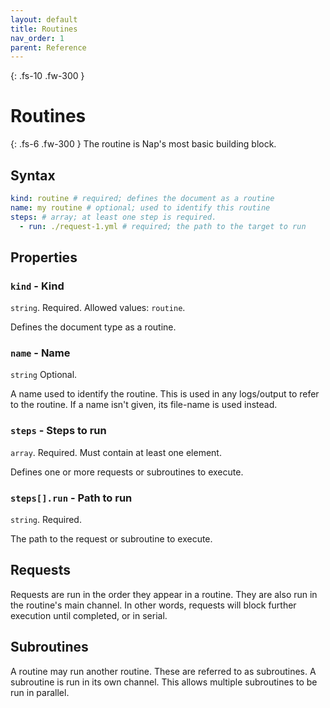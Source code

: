 ```yaml
---
layout: default
title: Routines
nav_order: 1
parent: Reference
---
```


{: .fs-10 .fw-300 }
# Routines

{: .fs-6 .fw-300 }
The routine is Nap's most basic building block.

## Syntax

```yml
kind: routine # required; defines the document as a routine
name: my routine # optional; used to identify this routine
steps: # array; at least one step is required. 
  - run: ./request-1.yml # required; the path to the target to run
```

## Properties

### `kind` - Kind

`string`. Required. Allowed values: `routine`.

Defines the document type as a routine.

### `name` - Name

`string` Optional.

A name used to identify the routine. This is used in any logs/output to refer to the routine. If a name isn't given, its file-name is used instead.

### `steps` - Steps to run

`array`. Required. Must contain at least one element.

Defines one or more requests or subroutines to execute.

### `steps[].run` - Path to run

`string`. Required. 

The path to the request or subroutine to execute.

## Requests

Requests are run in the order they appear in a routine. They are also run in the routine's main channel. In other words, requests will block further execution until completed, or in serial.

## Subroutines

A routine may run another routine. These are referred to as subroutines. A subroutine is run in its own channel. This allows multiple subroutines to be run in parallel.